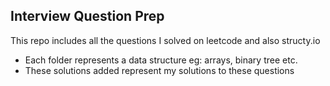 
## Interview Question Prep
This repo includes all the questions I solved on leetcode and also structy.io
- Each folder represents a data structure eg: arrays, binary tree etc.
- These solutions added represent my solutions to these questions
